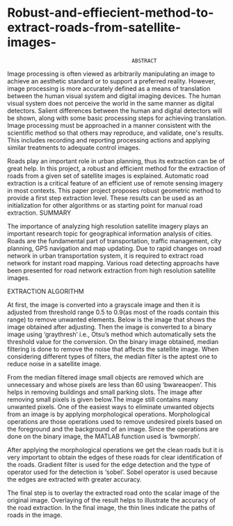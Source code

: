 # Robust-and-effiecient-method-to-extract-roads-from-satellite-images-
                                            ABSTRACT

Image processing is often viewed as arbitrarily manipulating an image to achieve an aesthetic standard or to support a preferred reality. However, image processing is more accurately defined as a means of translation between the human visual system and digital imaging devices. The human visual system does not perceive the world in the same manner as digital detectors. Salient differences between the human and digital detectors will be shown, along with some basic processing steps for achieving translation. Image processing must be approached in a manner consistent with the scientific method so that others may reproduce, and validate, one's results. This includes recording and reporting processing actions and applying similar treatments to adequate control images.

Roads play an important role in urban planning, thus its extraction can be of great help. In this project, a robust and efficient method for the extraction of roads from a given set of satellite images is explained. Automatic road extraction is a critical feature of an efficient use of remote sensing imagery in most contexts. This paper project proposes robust geometric method to provide a first step extraction level. These results can be used as an initialization for other algorithms or as starting point for manual road extraction. 
SUMMARY

The importance of analyzing high resolution satellite imagery plays an important research topic for geographical information analysis of cities. Roads are the fundamental part of transportation, traffic management, city planning, GPS navigation and map updating. Due to rapid changes on road network in urban transportation system, it is required to extract road network for instant road mapping. Various road detecting approachs have been presented for road network extraction from high resolution satellite images.


EXTRACTION ALGORITHM

At first, the image is converted into a grayscale image and then it is adjusted from threshold range 0.5 to 0.9(as most of the roads contain this range) to remove unwanted elements. Below is the image that shows the image obtained after adjusting. Then the image is converted to a binary image using ‘graythresh’ i.e., Otsu’s method which automatically sets the threshold value for the conversion. On the binary image obtained, median filtering is done to remove the noise that affects the satellite image. When considering different types of filters, the median filter is the aptest one to reduce noise in a satellite image. 


From the median filtered image small objects are removed which are unnecessary and whose pixels are less than 60 using ‘bwareaopen’. This helps in removing buildings and small parking slots. The image after removing small pixels is given below.The image still contains many unwanted pixels. One of the easiest ways to eliminate unwanted objects from an image is by applying morphological operations. Morphological operations are those operations used to remove undesired pixels based on the foreground and the background of an image. Since the operations are done on the binary image, the MATLAB function used is ‘bwmorph’. 

After applying the morphological operations we get the clean roads but it is very important to obtain the edges of these roads for clear identification of the roads. Gradient filter is used for the edge detection and the type of operator used for the detection is ‘sobel’. Sobel operator is used because the edges are extracted with greater accuracy. 

The final step is to overlay the extracted road onto the scalar image of the original image. Overlaying of the result helps to illustrate the accuracy of the road extraction. In the final image, the thin lines indicate the paths of roads in the image. 
